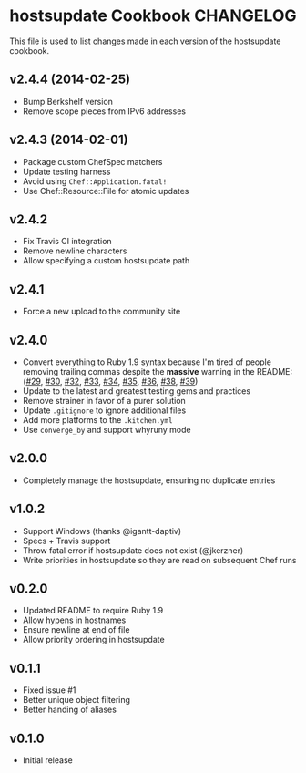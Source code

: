 hostsupdate Cookbook CHANGELOG
=======================
This file
 is used to list changes made in each version of the hostsupdate cookbook.

v2.4.4 (2014-02-25)
-------------------
- Bump Berkshelf version
- Remove scope pieces from IPv6 addresses


v2.4.3 (2014-02-01)
-------------------

- Package custom ChefSpec matchers
- Update testing harness
- Avoid using `Chef::Application.fatal!`
- Use Chef::Resource::File for atomic updates


v2.4.2
------
- Fix Travis CI integration
- Remove newline characters
- Allow specifying a custom hostsupdate path


v2.4.1
------
- Force a new upload to the community site


v2.4.0
------
- Convert everything to Ruby 1.9 syntax because I'm tired of people removing trailing commas despite the **massive** warning in the README: ([#29](https://github.com/customink-webops/hostsupdate/issues/29), [#30](https://github.com/customink-webops/hostsupdate/issues/30), [#32](https://github.com/customink-webops/hostsupdate/issues/32), [#33](https://github.com/customink-webops/hostsupdate/issues/33), [#34](https://github.com/customink-webops/hostsupdate/issues/34), [#35](https://github.com/customink-webops/hostsupdate/issues/35), [#36](https://github.com/customink-webops/hostsupdate/issues/36), [#38](https://github.com/customink-webops/hostsupdate/issues/38), [#39](https://github.com/customink-webops/hostsupdate/issues/39))
- Update to the latest and greatest testing gems and practices
- Remove strainer in favor of a purer solution
- Update `.gitignore` to ignore additional files
- Add more platforms to the `.kitchen.yml`
- Use `converge_by` and support whyruny mode

v2.0.0
------
- Completely manage the hostsupdate, ensuring no duplicate entries

v1.0.2
------
- Support Windows (thanks @igantt-daptiv)
- Specs + Travis support
- Throw fatal error if hostsupdate does not exist (@jkerzner)
- Write priorities in hostsupdate so they are read on subsequent Chef runs

v0.2.0
------
- Updated README to require Ruby 1.9
- Allow hypens in hostnames
- Ensure newline at end of file
- Allow priority ordering in hostsupdate

v0.1.1
------
- Fixed issue #1
- Better unique object filtering
- Better handing of aliases

v0.1.0
------
- Initial release
